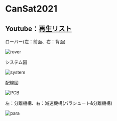 # CanSat2021
## Youtube：[再生リスト](https://www.youtube.com/playlist?list=PLuY9MR63i8gspwZS8LO4DDpmBDRrLBR2q)
ローバー(左：前面、右：背面)  

![rover](https://user-images.githubusercontent.com/95911997/208361917-28c4a0d7-43df-4ab5-8617-559623dd7ad7.jpg)  
  
  
システム図  

![system](https://user-images.githubusercontent.com/95911997/208362892-e59b5407-5ec4-4719-86f6-e311b3590fa2.jpg)  
  
  
配線図  

![PCB](https://user-images.githubusercontent.com/95911997/208363281-e10eb932-57f5-4d21-9e75-64cd998bd440.jpg)  
  
  
左：分離機構、右：減速機構(パラシュート&分離機構) 

![para](https://user-images.githubusercontent.com/95911997/208361999-69b1da4a-94e3-41fa-a451-defcacfa3ea0.jpg)

